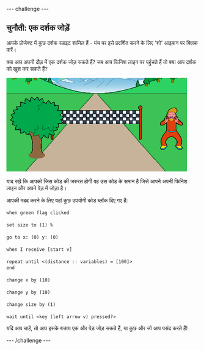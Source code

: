 --- challenge ---

## चुनौती: एक दर्शक जोड़ें

आपके प्रोजेक्ट में कुछ दर्शक स्प्राइट शामिल हैं - मंच पर इसे प्रदर्शित करने के लिए 'शो' आइकन पर क्लिक करें।

क्या आप अपनी दौड़ में एक दर्शक जोड़ सकते हैं? जब आप फिनिश लाइन पर पहुंचते हैं तो क्या आप दर्शक को खुश कर सकते हैं?

![खेल में एक दर्शक](images/sprint-spectator.png)

याद रखें कि आपको जिस कोड की जरुरत होगी वह उस कोड के समान है जिसे आपने अपनी फिनिश लाइन और अपने पेड़ में जोड़ा है।

आपकी मदद करने के लिए यहां कुछ उपयोगी कोड ब्लॉक दिए गए हैं:

```blocks3
when green flag clicked

set size to (1) %

go to x: (0) y: (0)

when I receive [start v]

repeat until <(distance :: variables) = [100]>
end

change x by (10)

change y by (10)

change size by (1)

wait until <key (left arrow v) pressed?>
```

यदि आप चाहें, तो आप इसके बजाय एक और पेड़ जोड़ सकते हैं, या कुछ और जो आप पसंद करते हैं!


--- /challenge ---